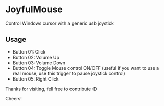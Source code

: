 # JoyfulMouse
Control Windows cursor with a generic usb joystick


## Usage

- Button 01: Click
- Button 02: Volume Up
- Button 03: Volume Down
- Button 04: Toggle Mouse control  ON/OFF (useful if you want to use a real mouse, use this trigger to pause joystick control)
- Button 05: Right Click

Thanks for visiting, fell free to contribute :D

Cheers!
